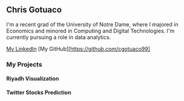 ## Chris Gotuaco

I'm a recent grad of the University of Notre Dame, where I majored in Economics and minored in Computing and Digital Technologies. I'm currently pursuing a role in data analytics.

[My LinkedIn](https://www.linkedin.com/in/christopher-gotuaco/)
[My GitHub][https://github.com/cgotuaco99]



### My Projects

#### Riyadh Visualization

#### Twitter Stocks Prediction
